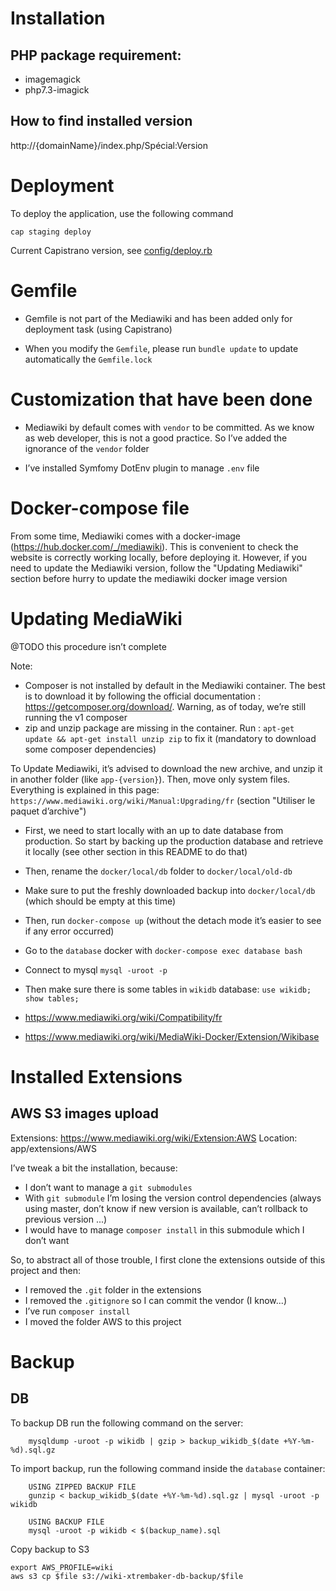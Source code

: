 # Installation

## PHP package requirement:
- imagemagick
- php7.3-imagick

## How to find installed version

http://{domainName}/index.php/Spécial:Version

# Deployment

To deploy the application, use the following command

    cap staging deploy
    
Current Capistrano version, see [config/deploy.rb](config/deploy.rb)

# Gemfile

- Gemfile is not part of the Mediawiki and has been added only for deployment task (using Capistrano)

- When you modify the `Gemfile`, please run `bundle update` to update automatically the `Gemfile.lock`

# Customization that have been done

- Mediawiki by default comes with `vendor` to be committed. As we know as web developer, this is not a good practice.
So I’ve added the ignorance of the `vendor` folder

- I’ve installed Symfomy DotEnv plugin to manage `.env` file

# Docker-compose file

From some time, Mediawiki comes with a docker-image (https://hub.docker.com/_/mediawiki). This is convenient to check the website is correctly working locally, before deploying it.
However, if you need to update the Mediawiki version, follow the "Updating Mediawiki" section before hurry to update the mediawiki docker image version

# Updating MediaWiki

@TODO this procedure isn’t complete

Note: 
- Composer is not installed by default in the Mediawiki container. The best is to download it by following the official documentation : https://getcomposer.org/download/. Warning, as of today, we’re still running the v1 composer
- zip and unzip package are missing in the container. Run : `apt-get update && apt-get install unzip zip` to fix it (mandatory to download some composer dependencies)

To Update Mediawiki, it’s advised to download the new archive, and unzip it in another folder (like `app-{version}`). Then, move only system files.
Everything is explained in this page: `https://www.mediawiki.org/wiki/Manual:Upgrading/fr` (section "Utiliser le paquet d’archive")

- First, we need to start locally with an up to date database from production. So start by backing up the production database and retrieve it locally (see other section in this README to do that)
- Then, rename the `docker/local/db` folder to `docker/local/old-db`
- Make sure to put the freshly downloaded backup into `docker/local/db` (which should be empty at this time)
- Then, run `docker-compose up` (without the detach mode it’s easier to see if any error occurred)
- Go to the `database` docker with `docker-compose exec database bash`
- Connect to mysql `mysql -uroot -p`
- Then make sure there is some tables in `wikidb` database: `use wikidb; show tables;`

- https://www.mediawiki.org/wiki/Compatibility/fr
- https://www.mediawiki.org/wiki/MediaWiki-Docker/Extension/Wikibase



# Installed Extensions

## AWS S3 images upload

Extensions: https://www.mediawiki.org/wiki/Extension:AWS
Location: app/extensions/AWS

I’ve tweak a bit the installation, because:
- I don’t want to manage a `git submodules`
- With `git submodule` I’m losing the version control dependencies (always using master, don’t know if new version is available, can’t rollback to previous version ...)
- I would have to manage `composer install` in this submodule which I don’t want

So, to abstract all of those trouble, I first clone the extensions outside of this project and then:
- I removed the `.git` folder in the extensions
- I removed the `.gitignore` so I can commit the vendor (I know...)
- I’ve run `composer install`
- I moved the folder AWS to this project

# Backup

## DB

To backup DB run the following command on the server:

```
    mysqldump -uroot -p wikidb | gzip > backup_wikidb_$(date +%Y-%m-%d).sql.gz
```

To import backup, run the following command inside the `database` container:

```
    USING ZIPPED BACKUP FILE
    gunzip < backup_wikidb_$(date +%Y-%m-%d).sql.gz | mysql -uroot -p wikidb
    
    USING BACKUP FILE
    mysql -uroot -p wikidb < $(backup_name).sql 
```

Copy backup to S3

```
export AWS_PROFILE=wiki
aws s3 cp $file s3://wiki-xtrembaker-db-backup/$file
```